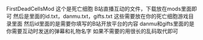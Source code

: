 FirstDeadCellsMod
这个是死亡细胞 B站直播互动的文件，下载放在mods里面即可
然后是里面的id.txt，danmu.txt，gifts.txt
这些需要放在你的死亡细胞游戏目录里面
然后id里面的是需要你填写的B站开放平台的内容
danmu和gifts里面的是你需要互动时发送的弹幕和礼物名字
如果不需要的用很长的乱码取代即可